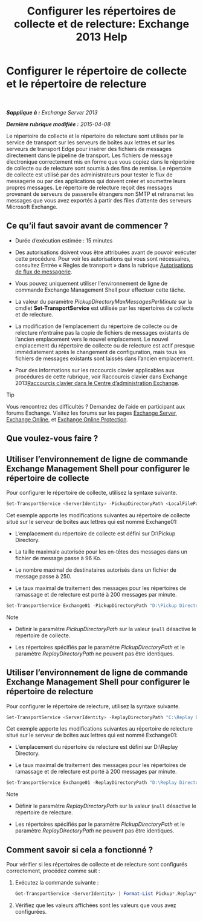 ﻿---
title: 'Configurer les répertoires de collecte et de relecture: Exchange 2013 Help'
TOCTitle: Configurer le répertoire de collecte et le répertoire de relecture
ms:assetid: c9ca7358-9a08-4f57-89d0-910e4438df8a
ms:mtpsurl: https://technet.microsoft.com/fr-fr/library/Bb124549(v=EXCHG.150)
ms:contentKeyID: 50479228
ms.date: 04/24/2018
mtps_version: v=EXCHG.150
ms.translationtype: HT
---

# Configurer le répertoire de collecte et le répertoire de relecture

 

_**Sapplique à :** Exchange Server 2013_

_**Dernière rubrique modifiée :** 2015-04-08_

Le répertoire de collecte et le répertoire de relecture sont utilisés par le service de transport sur les serveurs de boîtes aux lettres et sur les serveurs de transport Edge pour insérer des fichiers de messages directement dans le pipeline de transport. Les fichiers de message électronique correctement mis en forme que vous copiez dans le répertoire de collecte ou de relecture sont soumis à des fins de remise. Le répertoire de collecte est utilisé par des administrateurs pour tester le flux de messagerie ou par des applications qui doivent créer et soumettre leurs propres messages. Le répertoire de relecture reçoit des messages provenant de serveurs de passerelle étrangers non SMTP et retransmet les messages que vous avez exportés à partir des files d’attente des serveurs Microsoft Exchange.

## Ce qu’il faut savoir avant de commencer ?

  - Durée d’exécution estimée : 15 minutes

  - Des autorisations doivent vous être attribuées avant de pouvoir exécuter cette procédure. Pour voir les autorisations qui vous sont nécessaires, consultez Entrée « Règles de transport » dans la rubrique [Autorisations de flux de messagerie](mail-flow-permissions-exchange-2013-help.md).

  - Vous pouvez uniquement utiliser l'environnement de ligne de commande Exchange Management Shell pour effectuer cette tâche.

  - La valeur du paramètre *PickupDirectoryMaxMessagesPerMinute* sur la cmdlet **Set-TransportService** est utilisée par les répertoires de collecte et de relecture.

  - La modification de l’emplacement du répertoire de collecte ou de relecture n’entraîne pas la copie de fichiers de messages existants de l’ancien emplacement vers le nouvel emplacement. Le nouvel emplacement du répertoire de collecte ou de relecture est actif presque immédiatement après le changement de configuration, mais tous les fichiers de messages existants sont laissés dans l’ancien emplacement.

  - Pour des informations sur les raccourcis clavier applicables aux procédures de cette rubrique, voir Raccourcis clavier dans Exchange 2013[Raccourcis clavier dans le Centre d’administration Exchange](keyboard-shortcuts-in-the-exchange-admin-center-exchange-online-protection-help.md).

> [!TIP]
> Vous rencontrez des difficultés ? Demandez de l’aide en participant aux forums Exchange. Visitez les forums sur les pages <a href="https://go.microsoft.com/fwlink/p/?linkid=60612">Exchange Server</a>, <a href="https://go.microsoft.com/fwlink/p/?linkid=267542">Exchange Online</a>, et <a href="https://go.microsoft.com/fwlink/p/?linkid=285351">Exchange Online Protection</a>.


## Que voulez-vous faire ?

## Utiliser l’environnement de ligne de commande Exchange Management Shell pour configurer le répertoire de collecte

Pour configurer le répertoire de collecte, utilisez la syntaxe suivante.

```powershell
Set-TransportService <ServerIdentity> -PickupDirectoryPath <LocalFilePath> -PickupDirectoryMaxHeaderSize <Size> -PickupDirectoryMaxRecipientsPerMessage <Integer> -PickupDirectoryMaxMessagesPerMinute <Integer>
```

Cet exemple apporte les modifications suivantes au répertoire de collecte situé sur le serveur de boîtes aux lettres qui est nommé Exchange01:

  - L’emplacement du répertoire de collecte est défini sur D:\\Pickup Directory.

  - La taille maximale autorisée pour les en-têtes des messages dans un fichier de message passe à 96 Ko.

  - Le nombre maximal de destinataires autorisés dans un fichier de message passe à 250.

  - Le taux maximal de traitement des messages pour les répertoires de ramassage et de relecture est porté à 200 messages par minute.

<!-- end list -->

```powershell
Set-TransportService Exchange01 -PickupDirectoryPath "D:\Pickup Directory" -PickupDirectoryMaxHeaderSize 96KB -PickupDirectoryMaxRecipientsPerMessage 250 -PickupDirectoryMaxMessagesPerMinute 200
```

> [!NOTE]
> <ul>
> <li><p>Définir le paramètre <em>PickupDirectoryPath</em> sur la valeur <code>$null</code> désactive le répertoire de collecte.</p></li>
> <li><p>Les répertoires spécifiés par le paramètre <em>PickupDirectoryPath</em> et le paramètre <em>ReplayDirectoryPath</em> ne peuvent pas être identiques.</p></li></ul>

## Utiliser l’environnement de ligne de commande Exchange Management Shell pour configurer le répertoire de relecture

Pour configurer le répertoire de relecture, utilisez la syntaxe suivante.

```powershell
Set-TransportService <ServerIdentity> -ReplayDirectoryPath "C:\Replay Directory" <LocalFilePath> -PickupDirectoryMaxMessagesPerMinute <Integer>
```

Cet exemple apporte les modifications suivantes au répertoire de relecture situé sur le serveur de boîtes aux lettres qui est nommé Exchange01:

  - L’emplacement du répertoire de relecture est défini sur D:\\Replay Directory.

  - Le taux maximal de traitement des messages pour les répertoires de ramassage et de relecture est porté à 200 messages par minute.

<!-- end list -->

```powershell
Set-TransportService Exchange01 -ReplayDirectoryPath "D:\Replay Directory" -PickupDirectoryMaxMessagesPerMinute 200
```

> [!NOTE]
> <ul>
> <li><p>Définir le paramètre <em>ReplayDirectoryPath</em> sur la valeur <code>$null</code> désactive le répertoire de relecture.</p></li>
> <li><p>Les répertoires spécifiés par le paramètre <em>PickupDirectoryPath</em> et le paramètre <em>ReplayDirectoryPath</em> ne peuvent pas être identiques.</p></li></ul>

## Comment savoir si cela a fonctionné ?

Pour vérifier si les répertoires de collecte et de relecture sont configurés correctement, procédez comme suit :

1.  Exécutez la commande suivante :
    
    ```powershell
    Get-TransportService <ServerIdentity> | Format-List Pickup*,Replay*
    ```

2.  Vérifiez que les valeurs affichées sont les valeurs que vous avez configurées.

